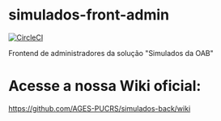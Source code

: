 # simulados-front-admin
[![CircleCI](https://circleci.com/gh/AGES-PUCRS/simulados-front-admin.svg?style=svg)](https://circleci.com/gh/AGES-PUCRS/simulados-front-admin)

Frontend de administradores da solução "Simulados da OAB"

# Acesse a nossa Wiki oficial:
https://github.com/AGES-PUCRS/simulados-back/wiki
